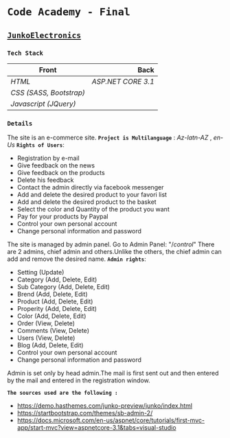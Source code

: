 
# `Code Academy - Final`
##  [`JunkoElectronics`](https://junkoelectronics.azurewebsites.net/)
### `Tech Stack`
|Front       |Back     |
| ----------- |-------:|
|*HTML*|*ASP.NET CORE 3.1*|
|*CSS (SASS, Bootstrap)*||
|*Javascript (JQuery)*||
### `Details`
The site is an e-commerce site.
**`Project is Multilanguage`** : *Az-latn-AZ* , *en-Us*
 **`Rights of Users`**:
 * Registration by e-mail
 * Give feedback on the news
 * Give feedback on the products
 * Delete his feedback
 * Contact the admin directly via facebook messenger
 * Add and delete the desired product to your favori list
 * Add and delete the desired product to the basket
 * Select the color and Quantity of the product you want
 * Pay for your products by Paypal
 * Control your own personal  account
 * Change personal information and password
 
 The site is managed by admin panel. Go to Admin Panel: "/*control*"
There are 2 admins, chief admin and others.Unlike the others, the chief admin can add and remove the desired name.
**`Admin rights`**:
*  Setting (Update) 
* Category (Add, Delete, Edit)
* Sub Category (Add, Delete, Edit)
* Brend (Add, Delete, Edit)
* Product (Add, Delete, Edit)
* Properity (Add, Delete, Edit)
* Color (Add, Delete, Edit)
* Order (View, Delete)
* Comments (View, Delete)
* Users (View, Delete)
* Blog (Add, Delete, Edit)
 * Control your own personal  account
 * Change personal information and password
 
Admin is set only by head admin.The mail is first sent out and then entered by the mail and entered in the registration window.

**`The sources used are the following :`**
* https://demo.hasthemes.com/junko-preview/junko/index.html
* https://startbootstrap.com/themes/sb-admin-2/
* https://docs.microsoft.com/en-us/aspnet/core/tutorials/first-mvc-app/start-mvc?view=aspnetcore-3.1&tabs=visual-studio

